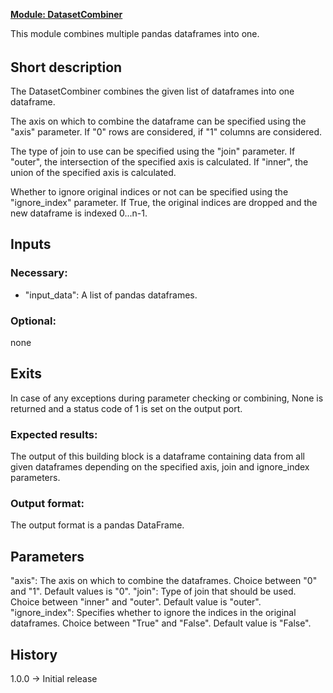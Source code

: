 <b><u>Module: DatasetCombiner</u></b>

This module combines multiple pandas dataframes into one. 

######

## Short description

The DatasetCombiner combines the given list of dataframes into one dataframe.

The axis on which to combine the dataframe can be specified using the "axis" parameter.
If "0" rows are considered, if "1" columns are considered.

The type of join to use can be specified using the "join" parameter.
If "outer", the intersection of the specified axis is calculated. If "inner", the union of the specified axis is calculated.

Whether to ignore original indices or not can be specified using the "ignore_index" parameter.
If True, the original indices are dropped and the new dataframe is indexed 0...n-1.

## Inputs
### Necessary:
- "input_data": A list of pandas dataframes.

### Optional:
none

## Exits
In case of any exceptions during parameter checking or combining, None is returned and a status code of 1 is set on the output port.

### Expected results:
The output of this building block is a dataframe containing data from all given dataframes depending on the specified axis, join and ignore_index parameters.

### Output format:
The output format is a pandas DataFrame.

## Parameters
"axis": The axis on which to combine the dataframes. Choice between "0" and "1". Default values is "0".
"join": Type of join that should be used. Choice between "inner" and "outer". Default value is "outer".
"ignore_index": Specifies whether to ignore the indices in the original dataframes. Choice between "True" and "False". Default value is "False".

## History
1.0.0 -> Initial release